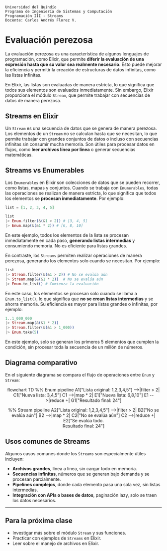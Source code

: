 <script src="https://cdn.jsdelivr.net/npm/mermaid/dist/mermaid.min.js"></script> 
<script> 
  document.addEventListener("DOMContentLoaded", function() { mermaid.initialize({ startOnLoad: true }); }); 
</script>

```
Universidad del Quindío
Programa de Ingeniería de Sistemas y Computación
Programación III - Streams
Docente: Carlos Andrés Florez V.
```

# Evaluación perezosa

La evaluación perezosa es una característica de algunos lenguajes de programación, como Elixir, que permite **diferir la evaluación de una expresión hasta que su valor sea realmente necesario**. Esto puede mejorar la eficiencia y permitir la creación de estructuras de datos infinitas, como las listas infinitas.

En Elixir, las listas son evaluadas de manera estricta, lo que significa que todos sus elementos son evaluados inmediatamente. Sin embargo, Elixir proporciona el módulo `Stream`, que permite trabajar con secuencias de datos de manera perezosa.

## Streams en Elixir

Un `Stream` es una secuencia de datos que se genera de manera perezosa. Los elementos de un `Stream` no se calculan hasta que se necesitan, lo que permite trabajar con grandes conjuntos de datos o incluso con secuencias infinitas sin consumir mucha memoria. Son útiles para procesar datos en flujos, como **leer archivos línea por línea** o generar secuencias matemáticas.

## Streams vs Enumerables

Los `Enumerables` en Elixir son colecciones de datos que se pueden recorrer, como listas, mapas y conjuntos. Cuando se trabaja con `Enumerables`, todas las operaciones se realizan de manera estricta, lo que significa que todos los elementos se **procesan inmediatamente**. Por ejemplo:

```elixir
list = [1, 2, 3, 4, 5]

list
|> Enum.filter(&(&1 > 2)) # [3, 4, 5]
|> Enum.map(&(&1 * 2)) # [6, 8, 10]
```

En este ejemplo, todos los elementos de la lista se procesan inmediatamente en cada paso, **generando listas intermedias** y consumiendo memoria. No es eficiente para listas grandes.

En contraste, los `Streams` permiten realizar operaciones de manera perezosa, generando los elementos solo cuando se necesitan. Por ejemplo:

```elixir
list
|> Stream.filter(&(&1 > 2)) # No se evalúa aún
|> Stream.map(&(&1 * 2))  # No se evalúa aún
|> Enum.to_list() # Comienza la evaluación
```

En este caso, los elementos se procesan solo cuando se llama a `Enum.to_list()`, lo que significa que **no se crean listas intermedias** y se ahorra memoria. Su eficiencia es mayor para listas grandes o infinitas, por ejemplo:

```elixir
1..1_000_000
|> Stream.map(&(&1 * 2))
|> Stream.filter(&(&1 > 1_000))
|> Enum.take(5)
```

En este ejemplo, solo se generan los primeros 5 elementos que cumplen la condición, sin procesar toda la secuencia de un millón de números.

## Diagrama comparativo

En el siguiente diagrama se compara el flujo de operaciones entre `Enum` y `Stream`:

<div class="mermaid" style="text-align: center;">
flowchart TD
 %% Enum pipeline
 A1["Lista original: 1,2,3,4,5"] -->|filter > 2| C1["Nueva lista: 3,4,5"]
 C1 -->|map * 2| E1["Nueva lista: 6,8,10"]
 E1 -->|reduce +| G1["Resultado final: 24"]
 
 %% Stream pipeline
 A2["Lista original: 1,2,3,4,5"] -->|filter > 2| B2["No se evalúa aún"]
 B2 -->|map * 2| C2["No se evalúa aún"]
 C2 -->|reduce +| E2["Se evalúa todo. <br/>Resultado final: 24"]
</div>

## Usos comunes de Streams

Algunos casos comunes donde los `Streams` son especialmente útiles incluyen:

- **Archivos grandes**, línea a línea, sin cargar todo en memoria.
- **Secuencias infinitas**, números que se generan bajo demanda y se procesan parcialmente.
- **Pipelines complejos**, donde cada elemento pasa una sola vez, sin listas intermedias.
- **Integración con APIs o bases de datos**, paginación lazy, solo se traen los datos necesarios.

---

## Para la próxima clase

- Investigar más sobre el módulo `Stream` y sus funciones.
- Practicar con ejemplos de `Streams` en Elixir.
- Leer sobre el manejo de archivos en Elixir.
